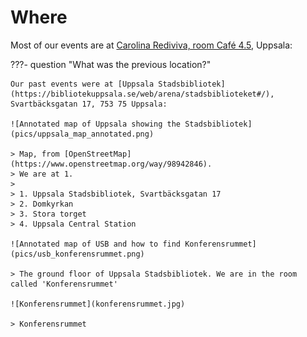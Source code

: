 # Where

Most of our events are at
[Carolina Rediviva, room Café 4.5](https://link.mazemap.com/90ZtnxI3),
Uppsala:

???- question "What was the previous location?"
 
    Our past events were at [Uppsala Stadsbibliotek](https://bibliotekuppsala.se/web/arena/stadsbiblioteket#/),
    Svartbäcksgatan 17, 753 75 Uppsala:

    ![Annotated map of Uppsala showing the Stadsbibliotek](pics/uppsala_map_annotated.png)

    > Map, from [OpenStreetMap](https://www.openstreetmap.org/way/98942846).
    > We are at 1.
    >
    > 1. Uppsala Stadsbibliotek, Svartbäcksgatan 17
    > 2. Domkyrkan
    > 3. Stora torget
    > 4. Uppsala Central Station

    ![Annotated map of USB and how to find Konferensrummet](pics/usb_konferensrummet.png)

    > The ground floor of Uppsala Stadsbibliotek. We are in the room called 'Konferensrummet'

    ![Konferensrummet](konferensrummet.jpg)

    > Konferensrummet
